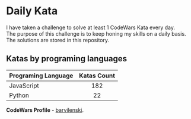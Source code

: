 # Daily Kata

I have taken a challenge to solve at least 1 CodeWars Kata every day.  
The purpose of this challenge is to keep honing my skills on a daily basis.  
The solutions are stored in this repository.

## Katas by programing languages

| Programing Language | Katas Count |
| ------------------- | :---------: |
| JavaScript          |         182 |
| Python              |          22 |


**CodeWars Profile** - [barvilenski](https://www.codewars.com/users/vbarv24).
